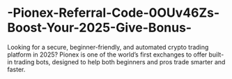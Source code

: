 # -Pionex-Referral-Code-0OUv46Zs-Boost-Your-2025-Give-Bonus-
Looking for a secure, beginner-friendly, and automated crypto trading platform in 2025? Pionex is one of the world’s first exchanges to offer built-in trading bots, designed to help both beginners and pros trade smarter and faster. 
